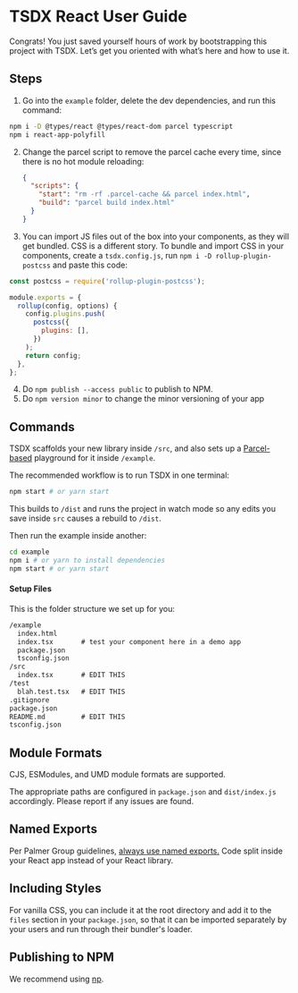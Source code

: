 # TSDX React User Guide

Congrats! You just saved yourself hours of work by bootstrapping this project with TSDX. Let’s get you oriented with what’s here and how to use it.

## Steps

1. Go into the `example` folder, delete the dev dependencies, and run this command:

```bash
npm i -D @types/react @types/react-dom parcel typescript
npm i react-app-polyfill
```

2. Change the parcel script to remove the parcel cache every time, since there is no hot module reloading:

   ```json
   {
     "scripts": {
       "start": "rm -rf .parcel-cache && parcel index.html",
       "build": "parcel build index.html"
     }
   }
   ```

3. You can import JS files out of the box into your components, as they will get bundled. CSS is a different story. To bundle and import CSS in your components, create a `tsdx.config.js`, run `npm i -D rollup-plugin-postcss` and paste this code:

```js
const postcss = require('rollup-plugin-postcss');

module.exports = {
  rollup(config, options) {
    config.plugins.push(
      postcss({
        plugins: [],
      })
    );
    return config;
  },
};
```

4. Do `npm publish --access public` to publish to NPM.
5. Do `npm version minor` to change the minor versioning of your app

## Commands

TSDX scaffolds your new library inside `/src`, and also sets up a [Parcel-based](https://parceljs.org) playground for it inside `/example`.

The recommended workflow is to run TSDX in one terminal:

```bash
npm start # or yarn start
```

This builds to `/dist` and runs the project in watch mode so any edits you save inside `src` causes a rebuild to `/dist`.

Then run the example inside another:

```bash
cd example
npm i # or yarn to install dependencies
npm start # or yarn start
```

#### Setup Files

This is the folder structure we set up for you:

```txt
/example
  index.html
  index.tsx       # test your component here in a demo app
  package.json
  tsconfig.json
/src
  index.tsx       # EDIT THIS
/test
  blah.test.tsx   # EDIT THIS
.gitignore
package.json
README.md         # EDIT THIS
tsconfig.json
```

## Module Formats

CJS, ESModules, and UMD module formats are supported.

The appropriate paths are configured in `package.json` and `dist/index.js` accordingly. Please report if any issues are found.

## Named Exports

Per Palmer Group guidelines, [always use named exports.](https://github.com/palmerhq/typescript#exports) Code split inside your React app instead of your React library.

## Including Styles

For vanilla CSS, you can include it at the root directory and add it to the `files` section in your `package.json`, so that it can be imported separately by your users and run through their bundler's loader.

## Publishing to NPM

We recommend using [np](https://github.com/sindresorhus/np).
